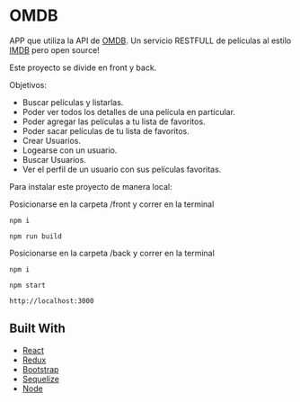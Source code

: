 # OMDB

APP que utiliza la API de [OMDB](http://www.omdbapi.com/). Un servicio RESTFULL de películas al estilo [IMDB](http://www.imdb.com/) pero open source!

Este proyecto se divide en front y back.

Objetivos: 
* Buscar películas y listarlas.
* Poder ver todos los detalles de una película en particular.
* Poder agregar las películas a tu lista de favoritos.
* Poder sacar películas de tu lista de favoritos.
* Crear Usuarios.
* Logearse con un usuario.
* Buscar Usuarios.
* Ver el perfil de un usuario con sus películas favoritas.

Para instalar este proyecto de manera local: 

Posicionarse en la carpeta /front y correr en la terminal

```
npm i
```
```
npm run build
```

Posicionarse en la carpeta /back y correr en la terminal

```
npm i
```
```
npm start
```
```
http://localhost:3000
```


## Built With

* [React](https://es.reactjs.org/docs/getting-started.html) 
* [Redux](https://redux.js.org/introduction/getting-started)
* [Bootstrap](https://getbootstrap.com/docs/4.5/getting-started/introduction) 
* [Sequelize](https://sequelize.org)
* [Node](https://nodejs.org/es/docs)

